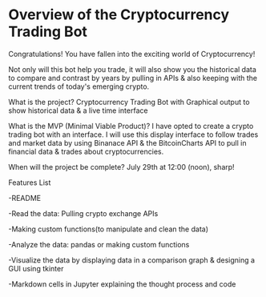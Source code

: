 
# Overview of the Cryptocurrency Trading Bot

Congratulations! You have fallen into the exciting world of Cryptocurrency! 

Not only will this bot help you trade, it will also show you the historical data to compare and contrast by years by pulling in APIs & also keeping with the current trends of today's emerging crypto. 

What is the project? Cryptocurrency Trading Bot with Graphical output to show historical data & a live time interface 

What is the MVP (Minimal Viable Product)? I have opted to create a crypto trading bot with an interface. I will use this display interface to follow trades and market 
data by using Binanace API & the BitcoinCharts API to pull in financial data & trades about cryptocurrencies.

When will the project be complete? July 29th at 12:00 (noon), sharp!

Features List

-README

-Read the data: Pulling crypto exchange APIs

-Making custom functions(to manipulate and clean the data)

-Analyze the data: pandas or making custom functions

-Visualize the data by displaying data in a comparison graph & designing a GUI using tkinter

-Markdown cells in Jupyter explaining the thought process and code
